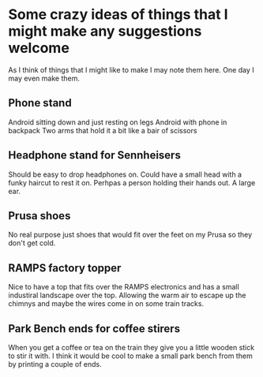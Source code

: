 Some crazy ideas of things that I might make any suggestions welcome
====================================================================

As I think of things that I might like to make I may note them here. One day I may even make them.

Phone stand
-----------
  Android sitting down and just resting on legs
  Android with phone in backpack
  Two arms that hold it a bit like a bair of scissors

Headphone stand for Sennheisers
-------------------------------
  Should be easy to drop headphones on.
  Could have a small head with a funky haircut to rest it on.
  Perhpas a person holding their hands out.
  A large ear.

Prusa shoes
-----------
  No real purpose just shoes that would fit over the feet on my Prusa so they don't get cold.

RAMPS factory topper
--------------------

Nice to have a top that fits over the RAMPS electronics and has a small industiral landscape over the top.
Allowing the warm air to escape up the chimnys and maybe the wires come in on some train tracks.

Park Bench ends for coffee stirers
----------------------------------

When you get a coffee or tea on the train they give you a little wooden stick to stir it with. I think it would be cool to make a small park bench from them by printing a couple of ends.
